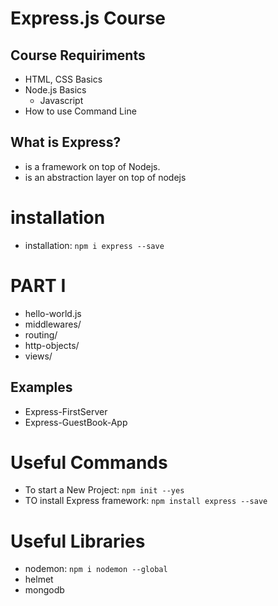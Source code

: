 # Express.js Course

## Course Requiriments
- HTML, CSS Basics
- Node.js Basics
  - Javascript
- How to use Command Line

## What is Express?
- is a framework on top of Nodejs.
- is an abstraction layer on top of nodejs

# installation
  - installation: `npm i express --save`

# PART I
- hello-world.js
- middlewares/
- routing/
- http-objects/
- views/
## Examples
- Express-FirstServer
- Express-GuestBook-App

# Useful Commands
- To start a New Project: `npm init --yes`
- TO install Express framework: `npm install express --save`

# Useful Libraries
- nodemon: `npm i nodemon --global`
- helmet
- mongodb
